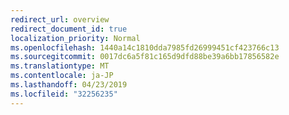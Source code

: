 ```yaml
---
redirect_url: overview
redirect_document_id: true
localization_priority: Normal
ms.openlocfilehash: 1440a14c1810dda7985fd26999451cf423766c13
ms.sourcegitcommit: 0017dc6a5f81c165d9dfd88be39a6bb17856582e
ms.translationtype: MT
ms.contentlocale: ja-JP
ms.lasthandoff: 04/23/2019
ms.locfileid: "32256235"
---
```

